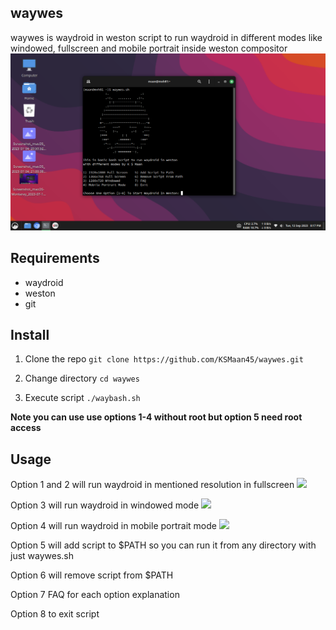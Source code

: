 ## waywes
waywes is waydroid in weston script to run waydroid in different modes like windowed, fullscreen and mobile portrait inside weston compositor</div>
<img src="https://github.com/KSMaan45/waywes/blob/main/waywes%20main.png">

## Requirements
- waydroid
- weston
- git

## Install 

1. Clone the repo
```git clone https://github.com/KSMaan45/waywes.git```

2. Change directory ```cd waywes```

3. Execute script ```./waybash.sh```

**Note you can use use options 1-4 without root but option 5 need root access**

## Usage

Option 1 and 2 will run waydroid in mentioned resolution in fullscreen
<img src="https://github.com/KSMaan45/waywes/blob/main/waywes%20fullscreen.png">

Option 3 will run waydroid in windowed mode
<img src="https://github.com/KSMaan45/waywes/blob/main/waywes%20windowed.png">

Option 4 will run waydroid in mobile portrait mode
<img src="https://github.com/KSMaan45/waywes/blob/main/waywes%20mobile%20portrait.png">

Option 5 will add script to $PATH so you can run it from any directory with just waywes.sh

Option 6 will remove script from $PATH

Option 7 FAQ for each option explanation 

Option 8 to exit script 
